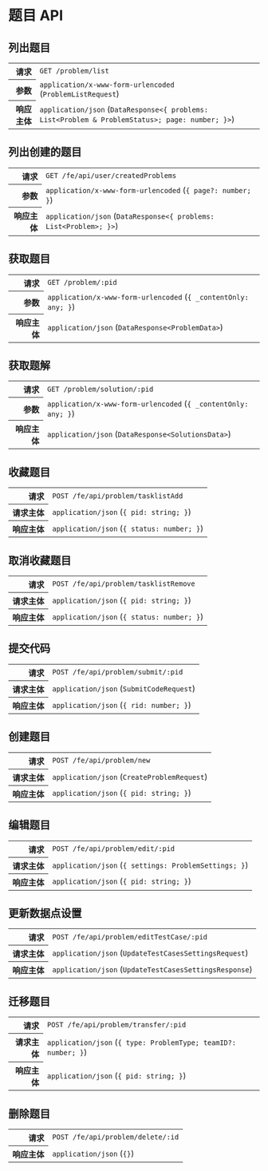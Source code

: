# 题目 API

## 列出题目

<table>
  <tr>
    <th align="right">请求</th>
    <td><code>GET /problem/list</code></td>
  </tr>
  <tr>
    <th align="right">参数</th>
    <td><code>application/x-www-form-urlencoded</code> (<code>ProblemListRequest</code>)</td>
  </tr>
  <tr>
    <th align="right">响应主体</th>
    <td><code>application/json</code> (<code>DataResponse&lt;{ problems: List&lt;Problem & ProblemStatus&gt;; page: number; }&gt;</code>)</td>
  </tr>
</table>

## 列出创建的题目

<table>
  <tr>
    <th align="right">请求</th>
    <td><code>GET /fe/api/user/createdProblems</code></td>
  </tr>
  <tr>
    <th align="right">参数</th>
    <td><code>application/x-www-form-urlencoded</code> (<code>{ page?: number; }</code>)</td>
  </tr>
  <tr>
    <th align="right">响应主体</th>
    <td><code>application/json</code> (<code>DataResponse&lt;{ problems: List&lt;Problem&gt;; }&gt;</code>)</td>
  </tr>
</table>

## 获取题目

<table>
  <tr>
    <th align="right">请求</th>
    <td><code>GET /problem/:pid</code></td>
  </tr>
  <tr>
    <th align="right">参数</th>
    <td><code>application/x-www-form-urlencoded</code> (<code>{ _contentOnly: any; }</code>)</td>
  </tr>
  <tr>
    <th align="right">响应主体</th>
    <td><code>application/json</code> (<code>DataResponse&lt;ProblemData&gt;</code>)</td>
  </tr>
</table>

## 获取题解

<table>
  <tr>
    <th align="right">请求</th>
    <td><code>GET /problem/solution/:pid</code></td>
  </tr>
  <tr>
    <th align="right">参数</th>
    <td><code>application/x-www-form-urlencoded</code> (<code>{ _contentOnly: any; }</code>)</td>
  </tr>
  <tr>
    <th align="right">响应主体</th>
    <td><code>application/json</code> (<code>DataResponse&lt;SolutionsData&gt;</code>)</td>
  </tr>
</table>

## 收藏题目

<table>
  <tr>
    <th align="right">请求</th>
    <td><code>POST /fe/api/problem/tasklistAdd</code></td>
  </tr>
  <tr>
    <th align="right">请求主体</th>
    <td><code>application/json</code> (<code>{ pid: string; }</code>)</td>
  </tr>
  <tr>
    <th align="right">响应主体</th>
    <td><code>application/json</code> (<code>{ status: number; }</code>)</td>
  </tr>
</table>

## 取消收藏题目

<table>
  <tr>
    <th align="right">请求</th>
    <td><code>POST /fe/api/problem/tasklistRemove</code></td>
  </tr>
  <tr>
    <th align="right">请求主体</th>
    <td><code>application/json</code> (<code>{ pid: string; }</code>)</td>
  </tr>
  <tr>
    <th align="right">响应主体</th>
    <td><code>application/json</code> (<code>{ status: number; }</code>)</td>
  </tr>
</table>

## 提交代码

<table>
  <tr>
    <th align="right">请求</th>
    <td><code>POST /fe/api/problem/submit/:pid</code></td>
  </tr>
  <tr>
    <th align="right">请求主体</th>
    <td><code>application/json</code> (<code>SubmitCodeRequest</code>)</td>
  </tr>
  <tr>
    <th align="right">响应主体</th>
    <td><code>application/json</code> (<code>{ rid: number; }</code>)</td>
  </tr>
</table>

## 创建题目

<table>
  <tr>
    <th align="right">请求</th>
    <td><code>POST /fe/api/problem/new</code></td>
  </tr>
  <tr>
    <th align="right">请求主体</th>
    <td><code>application/json</code> (<code>CreateProblemRequest</code>)</td>
  </tr>
  <tr>
    <th align="right">响应主体</th>
    <td><code>application/json</code> (<code>{ pid: string; }</code>)</td>
  </tr>
</table>

## 编辑题目

<table>
  <tr>
    <th align="right">请求</th>
    <td><code>POST /fe/api/problem/edit/:pid</code></td>
  </tr>
  <tr>
    <th align="right">请求主体</th>
    <td><code>application/json</code> (<code>{ settings: ProblemSettings; }</code>)</td>
  </tr>
  <tr>
    <th align="right">响应主体</th>
    <td><code>application/json</code> (<code>{ pid: string; }</code>)</td>
  </tr>
</table>

## 更新数据点设置

<table>
  <tr>
    <th align="right">请求</th>
    <td><code>POST /fe/api/problem/editTestCase/:pid</code></td>
  </tr>
  <tr>
    <th align="right">请求主体</th>
    <td><code>application/json</code> (<code>UpdateTestCasesSettingsRequest</code>)</td>
  </tr>
  <tr>
    <th align="right">响应主体</th>
    <td><code>application/json</code> (<code>UpdateTestCasesSettingsResponse</code>)</td>
  </tr>
</table>

## 迁移题目

<table>
  <tr>
    <th align="right">请求</th>
    <td><code>POST /fe/api/problem/transfer/:pid</code></td>
  </tr>
  <tr>
    <th align="right">请求主体</th>
    <td><code>application/json</code> (<code>{ type: ProblemType; teamID?: number; }</code>)</td>
  </tr>
  <tr>
    <th align="right">响应主体</th>
    <td><code>application/json</code> (<code>{ pid: string; }</code>)</td>
  </tr>
</table>

## 删除题目

<table>
  <tr>
    <th align="right">请求</th>
    <td><code>POST /fe/api/problem/delete/:id</code></td>
  </tr>
  <tr>
    <th align="right">响应主体</th>
    <td><code>application/json</code> (<code>{}</code>)</td>
  </tr>
</table>
